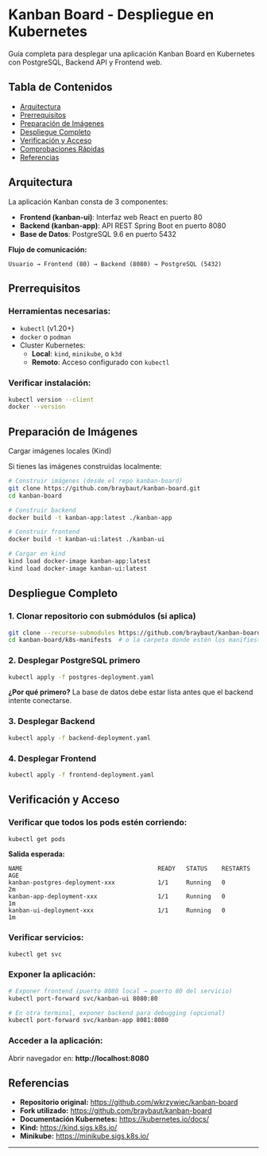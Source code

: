 # Kanban Board - Despliegue en Kubernetes

Guía completa para desplegar una aplicación Kanban Board en Kubernetes con PostgreSQL, Backend API y Frontend web.

## Tabla de Contenidos

- [Arquitectura](#arquitectura)
- [Prerrequisitos](#prerrequisitos)
- [Preparación de Imágenes](#preparación-de-imágenes)
- [Despliegue Completo](#despliegue-completo)
- [Verificación y Acceso](#verificación-y-acceso)
- [Comprobaciones Rápidas](#comprobaciones-rápidas)
- [Referencias](#referencias)

## Arquitectura

La aplicación Kanban consta de 3 componentes:

- **Frontend (kanban-ui)**: Interfaz web React en puerto 80
- **Backend (kanban-app)**: API REST Spring Boot en puerto 8080
- **Base de Datos**: PostgreSQL 9.6 en puerto 5432

**Flujo de comunicación:**
```
Usuario → Frontend (80) → Backend (8080) → PostgreSQL (5432)
```

## Prerrequisitos

### Herramientas necesarias:
- `kubectl` (v1.20+)
- `docker` o `podman`
- Cluster Kubernetes:
  - **Local**: `kind`, `minikube`, o `k3d`
  - **Remoto**: Acceso configurado con `kubectl`

### Verificar instalación:
```bash
kubectl version --client
docker --version
```

## Preparación de Imágenes

Cargar imágenes locales (Kind)

Si tienes las imágenes construidas localmente:

```bash
# Construir imágenes (desde el repo kanban-board)
git clone https://github.com/braybaut/kanban-board.git
cd kanban-board

# Construir backend
docker build -t kanban-app:latest ./kanban-app

# Construir frontend  
docker build -t kanban-ui:latest ./kanban-ui

# Cargar en kind
kind load docker-image kanban-app:latest
kind load docker-image kanban-ui:latest 
```

## Despliegue Completo

### 1. Clonar repositorio con submódulos (si aplica)

```bash
git clone --recurse-submodules https://github.com/braybaut/kanban-board.git
cd kanban-board/k8s-manifests  # o la carpeta donde estén los manifiestos
```

### 2. Desplegar PostgreSQL primero

```bash
kubectl apply -f postgres-deployment.yaml
```

**¿Por qué primero?** La base de datos debe estar lista antes que el backend intente conectarse.

### 3. Desplegar Backend

```bash
kubectl apply -f backend-deployment.yaml
```

### 4. Desplegar Frontend

```bash
kubectl apply -f frontend-deployment.yaml
```

## Verificación y Acceso

### Verificar que todos los pods estén corriendo:

```bash
kubectl get pods
```

**Salida esperada:**
```
NAME                                      READY   STATUS    RESTARTS   AGE
kanban-postgres-deployment-xxx            1/1     Running   0          2m
kanban-app-deployment-xxx                 1/1     Running   0          1m
kanban-ui-deployment-xxx                  1/1     Running   0          1m
```

### Verificar servicios:

```bash
kubectl get svc
```

### Exponer la aplicación:

```bash
# Exponer frontend (puerto 8080 local → puerto 80 del servicio)
kubectl port-forward svc/kanban-ui 8080:80

# En otra terminal, exponer backend para debugging (opcional)
kubectl port-forward svc/kanban-app 8081:8080
```

### Acceder a la aplicación:

Abrir navegador en: **http://localhost:8080**



## Referencias

- **Repositorio original:** https://github.com/wkrzywiec/kanban-board
- **Fork utilizado:** https://github.com/braybaut/kanban-board
- **Documentación Kubernetes:** https://kubernetes.io/docs/
- **Kind:** https://kind.sigs.k8s.io/
- **Minikube:** https://minikube.sigs.k8s.io/

---

